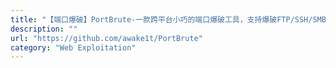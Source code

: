```yaml
---
title: "【端口爆破】PortBrute-一款跨平台小巧的端口爆破工具，支持爆破FTP/SSH/SMB/MSSQL/MYSQL/POSTGRESQL/MONGOD"
description: ""
url: "https://github.com/awake1t/PortBrute"
category: "Web Exploitation"
---
```


